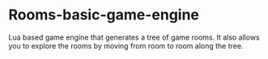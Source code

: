 # Rooms-basic-game-engine
Lua based game engine that generates a tree of game rooms. It also allows you to explore the rooms by moving from room to room along the tree.
